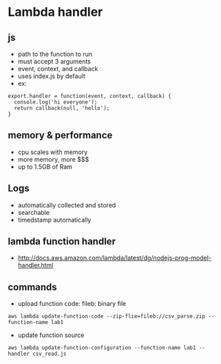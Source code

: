 # Lambda handler

## js

* path to the function to run
* must accept 3 arguments
* event, context, and callback
* uses index.js by default
* ex:

```
export.handler = function(event, context, callback) {
  console.log('hi everyone');
  return callback(null, 'hello');
}
```

## memory & performance

* cpu scales with memory
* more memory, more $$$
* up to 1.5GB of Ram

## Logs

* automatically collected and stored
* searchable
* timedstamp automatically

## lambda function handler

* http://docs.aws.amazon.com/lambda/latest/dg/nodejs-prog-model-handler.html

## commands

* upload function code:
 fileb: binary file

`
aws lambda update-function-code --zip-flie=fileb://csv_parse.zip --function-name lab1
`

* update function source

`
aws lambda update-function-configuration --function-name lab1 --handler csv_read.js
`

